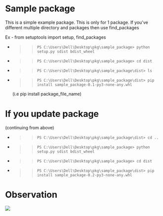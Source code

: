 # Sample package

This is a simple example package. This is only for 1 package. If you've different multiple directory and packages then use find_packages

Ex - from setuptools import setup, find_packages

- >>     PS C:\Users\Dell\Desktop\pkg\sample_package> python setup.py sdist bdist_wheel

- >>     PS C:\Users\Dell\Desktop\pkg\sample_package> cd dist

- >>     PS C:\Users\Dell\Desktop\pkg\sample_package\dist> ls

- >>     PS C:\Users\Dell\Desktop\pkg\sample_package\dist> pip install sample_package-0.1-py3-none-any.whl
     (i.e pip install package_file_name)


# If you update package
(continuing from above)

- >>     PS C:\Users\Dell\Desktop\pkg\sample_package\dist> cd ..

- >>     PS C:\Users\Dell\Desktop\pkg\sample_package> python setup.py sdist bdist_wheel

- >>     PS C:\Users\Dell\Desktop\pkg\sample_package> cd dist

- >>     PS C:\Users\Dell\Desktop\pkg\sample_package\dist> pip install sample_package-0.2-py3-none-any.whl


# Observation

![](images/sample_package.jpg)
